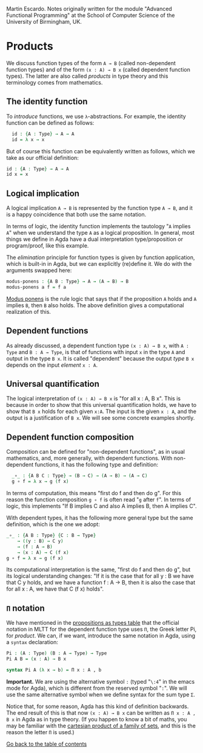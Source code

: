 
Martin Escardo.
Notes originally written for the module "Advanced Functional Programming"
at the School of Computer Science of the University of Birmingham, UK.


<!--
```agda
{-# OPTIONS --without-K --safe #-}

module products where

open import general-notation
```
-->

# Products

We discuss function types of the form `A → B` (called non-dependent function types) and of the form `(x : A) → B x` (called dependent function types). The latter are also called *products* in type theory and this terminology comes from mathematics.

## The identity function

To *introduce* functions, we use `λ`-abstractions. For example, the identity function can be defined as follows:
<!--
The following trick allows us to check the correctness of alternative definitions without name clashes:
```agda
module _ where
 private
```
-->
```agda
  id : {A : Type} → A → A
  id = λ x → x
```

But of course this function can be equivalently written as follows, which we take as our official definition:
```agda
id : {A : Type} → A → A
id x = x
```

## Logical implication

A logical implication `A → B` is represented by the function type `A → B`, and it is a happy coincidence that both use the same notation.

In terms of logic, the identity function implements the tautology "`A` implies `A`" when we understand the type `A` as a logical proposition. In general, most things we define in Agda have a dual interpretation type/proposition or program/proof, like this example.

The *elimination* principle for function types is given by function application, which is built-in in Agda, but we can explicitly (re)define it. We do with the arguments swapped here:
```agda
modus-ponens : {A B : Type} → A → (A → B) → B
modus-ponens a f = f a
```
[Modus ponens](https://en.wikipedia.org/wiki/Modus_ponens) is the rule logic that says that if the proposition `A` holds and `A` implies `B`, then `B` also holds. The above definition gives a computational realization of this.

## Dependent functions

As already discussed, a dependent function type `(x : A) → B x`, with `A : Type` and `B : A → Type`, is that of functions with input `x` in the type `A` and output in the type `B x`. It is called "dependent" because the output *type* `B x` depends on the input *element* `x : A`.

## Universal quantification

The logical interpretation of `(x : A) → B x` is "for all x : A, B x".
This is because in order to show that this universal quantification holds, we have to show that `B x` holds for each given `x:A`. The input is the given `x : A`, and the output is a justification of `B x`. We will see some concrete examples shortly.

## Dependent function composition

Composition can be defined for "non-dependent functions", as in usual mathematics, and, more generally, with dependent functions. With non-dependent functions, it has the following type and definition:
<!--
```agda
module _ where
 private
```
-->
```agda
  _∘_ : {A B C : Type} → (B → C) → (A → B) → (A → C)
  g ∘ f = λ x → g (f x)
```

In terms of computation, this means "first do f and then do g". For this reason the function composition `g ∘ f` is often read "`g` after `f`". In terms of logic, this implements "If B implies C and also A implies B, then A implies C".

With dependent types, it has the following more general type but the same definition, which is the one we adopt:

```agda
_∘_ : {A B : Type} {C : B → Type}
    → ((y : B) → C y)
    → (f : A → B)
    → (x : A) → C (f x)
g ∘ f = λ x → g (f x)
```

Its computational interpretation is the same, "first do f and then do g", but its logical understanding changes: "If it is the case that for all y : B we have that C y holds, and we have a function f : A → B, then it is also the case that for all x : A, we have that C (f x) holds".

## `Π` notation

We have mentioned in the [propositions as types table](curry-howard.lagda) that the official notation in MLTT for the dependent function type uses `Π`, the Greek letter Pi, for *product*. We can, if we want, introduce the same notation in Agda, using a `syntax` declaration:
```agda
Pi : (A : Type) (B : A → Type) → Type
Pi A B = (x : A) → B x

syntax Pi A (λ x → b) = Π x ꞉ A , b
```
**Important.** We are using the alternative symbol `꞉` (typed "`\:4`" in the emacs mode for Agda), which is different from the reserved symbol "`:`". We will use the same alternative symbol when we define syntax for the sum type `Σ`.

Notice that, for some reason, Agda has this kind of definition backwards. The end result of this is that now `(x : A) → B x` can be written as `Π x ꞉ A , B x` in Agda as in type theory. (If you happen to know a bit of maths, you may be familiar with the [cartesian product of a family of sets](https://en.wikipedia.org/wiki/Cartesian_product#Infinite_Cartesian_products), and this is the reason the letter `Π` is used.)

[Go back to the table of contents](https://martinescardo.github.io/HoTTEST-Summer-School/)
